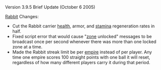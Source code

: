 Version 3.9.5 Brief Update (October 6 2005)

[Rabbit](../terminology/Rabbit.md) Changes:

- Cut the Rabbit carrier [health](../terminology/Health.md), armor, and
  [stamina](../terminology/Stamina.md) regeneration rates in half.
- Fixed script error that would cause "[zone](../terminology/Zone.md) unlocked"
  messages to be broadcast once per second whenever there was more than one
  locked zone at a time.
- Made the Rabbit streak limit be per [empire](../terminology/Empire.md) instead
  of per player. Any time one empire scores 100 straight points with one ball it
  will reset, regardless of how many different players carry it during that
  period.

<!--[Category:Patches](../Category:Patches.md)-->
